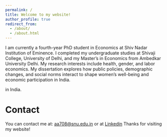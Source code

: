 ```yaml
---
permalink: /
title: Welcome to my website!
author_profile: true
redirect_from: 
  - /about/
  - /about.html
---
```


I am currently a fourth-year PhD student in Economics at Shiv Nadar Institution of Eminence.
I completed my undergraduate studies at Shivaji College, University of Delhi, and my Master’s in Economics from Ambedkar University Delhi. My research interests include health, gender, and labor economics. My dissertation explores how public policies, demographic changes, and social norms interact to shape women’s well-being and economic participation in India.

 in India.


Contact
======
You can contact me at: aa708@snu.edu.in or at [Linkedin](https://www.linkedin.com/in/anshika-mathur-0767a7179/) 
Thanks for visiting my website! 
